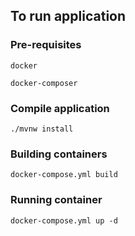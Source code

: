 ## To run application

### Pre-requisites
`docker`

`docker-composer`

### Compile application

`./mvnw install`

### Building containers

`docker-compose.yml build`

### Running container

`docker-compose.yml up -d`


